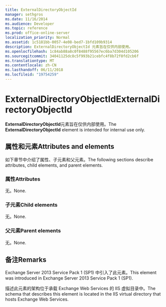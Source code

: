 ```yaml
---
title: ExternalDirectoryObjectId
manager: sethgros
ms.date: 11/16/2014
ms.audience: Developer
ms.topic: reference
ms.prod: office-online-server
localization_priority: Normal
ms.assetid: 1c5181bb-0057-4e08-bed7-1bfd109b9314
description: ExternalDirectoryObjectId 元素旨在仅供内部使用。
ms.openlocfilehash: 1c84ab88a8c0f8488f95567ec6ba7d304d105206
ms.sourcegitcommit: 34041125dc8c5f993b21cebfc4f8b72f0fd2cb6f
ms.translationtype: MT
ms.contentlocale: zh-CN
ms.lasthandoff: 06/11/2018
ms.locfileid: "19754259"
---
```

# <a name="externaldirectoryobjectid"></a><span data-ttu-id="df3e0-103">ExternalDirectoryObjectId</span><span class="sxs-lookup"><span data-stu-id="df3e0-103">ExternalDirectoryObjectId</span></span>

<span data-ttu-id="df3e0-104">**ExternalDirectoryObjectId**元素旨在仅供内部使用。</span><span class="sxs-lookup"><span data-stu-id="df3e0-104">The **ExternalDirectoryObjectId** element is intended for internal use only.</span></span> 

## <a name="attributes-and-elements"></a><span data-ttu-id="df3e0-105">属性和元素</span><span class="sxs-lookup"><span data-stu-id="df3e0-105">Attributes and elements</span></span>

<span data-ttu-id="df3e0-106">如下章节中介绍了属性、子元素和父元素。</span><span class="sxs-lookup"><span data-stu-id="df3e0-106">The following sections describe attributes, child elements, and parent elements.</span></span>
  
### <a name="attributes"></a><span data-ttu-id="df3e0-107">属性</span><span class="sxs-lookup"><span data-stu-id="df3e0-107">Attributes</span></span>

<span data-ttu-id="df3e0-108">无。</span><span class="sxs-lookup"><span data-stu-id="df3e0-108">None.</span></span>
  
### <a name="child-elements"></a><span data-ttu-id="df3e0-109">子元素</span><span class="sxs-lookup"><span data-stu-id="df3e0-109">Child elements</span></span>

<span data-ttu-id="df3e0-110">无。</span><span class="sxs-lookup"><span data-stu-id="df3e0-110">None.</span></span>
  
### <a name="parent-elements"></a><span data-ttu-id="df3e0-111">父元素</span><span class="sxs-lookup"><span data-stu-id="df3e0-111">Parent elements</span></span>

<span data-ttu-id="df3e0-112">无。</span><span class="sxs-lookup"><span data-stu-id="df3e0-112">None.</span></span>
  
## <a name="remarks"></a><span data-ttu-id="df3e0-113">备注</span><span class="sxs-lookup"><span data-stu-id="df3e0-113">Remarks</span></span>

<span data-ttu-id="df3e0-114">Exchange Server 2013 Service Pack 1 (SP1) 中引入了此元素。</span><span class="sxs-lookup"><span data-stu-id="df3e0-114">This element was introduced in Exchange Server 2013 Service Pack 1 (SP1).</span></span>
  
<span data-ttu-id="df3e0-115">描述此元素的架构位于承载 Exchange Web Services 的 IIS 虚拟目录中。</span><span class="sxs-lookup"><span data-stu-id="df3e0-115">The schema that describes this element is located in the IIS virtual directory that hosts Exchange Web Services.</span></span>
  

